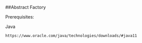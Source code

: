 ##Abstract Factory

Prerequisites:

Java

```https://www.oracle.com/java/technologies/downloads/#java11```
